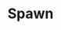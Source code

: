 ---
title: Spawn
issue: 3A
issue_nr: 3
full_title: "Questions, Part 3"
subtitle: ""
story_arc: Questions
crossover: ""
variant: A
publisher: Image Comics
creators: 
  - Todd McFarlane
release_date: Jul 1992
release_year: 1992
genre:
  - Action
  - Adventure
  - Horror
  - Super-Heroes
format: Comic
pages: 32
signed_by: ""
price: 1.95
---